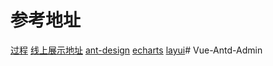 # 参考地址
[过程](https://juejin.im/post/59097cd7a22b9d0065fb61d2)
[线上展示地址](https://panjiachen.github.io/vue-element-admin)
[ant-design](https://www.antdv.com/components/layout-cn/#components-layout-demo-responsive)
[echarts](https://echarts.apache.org/examples/zh/index.html)
[layui](https://www.layui.com/admin/pro/)# Vue-Antd-Admin
